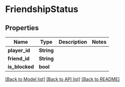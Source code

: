 # FriendshipStatus

## Properties

Name | Type | Description | Notes
------------ | ------------- | ------------- | -------------
**player_id** | **String** |  | 
**friend_id** | **String** |  | 
**is_blocked** | **bool** |  | 

[[Back to Model list]](../README.md#documentation-for-models) [[Back to API list]](../README.md#documentation-for-api-endpoints) [[Back to README]](../README.md)


